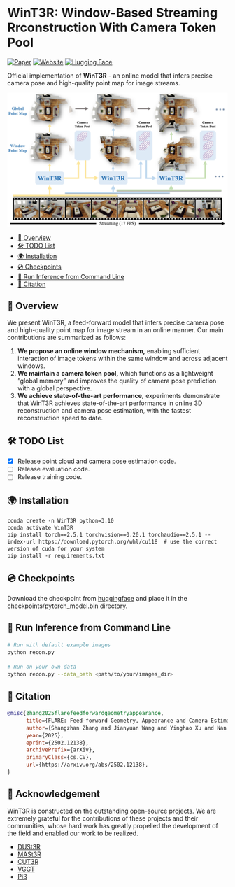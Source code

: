 # WinT3R: Window-Based Streaming Rrconstruction With Camera Token Pool
[![Paper](https://img.shields.io/badge/Paper-00AEEF?style=plastic&logo=arxiv&logoColor=white)](https://lizizun.github.io/WinT3R.github.io/)
[![Website](https://img.shields.io/website-up-down-green-red/http/shields.io.svg)](https://lizizun.github.io/WinT3R.github.io/)
[![Hugging Face](https://img.shields.io/badge/%F0%9F%A4%97-Hugging%20Face-yellow)](https://huggingface.co/lizizun/WinT3R)

Official implementation of **WinT3R** - an online model that infers precise camera pose and high-quality point map for image streams.

![Teaser Video](./assets/teaser.jpg)


<!-- TOC start (generated with https://github.com/derlin/bitdowntoc) -->

- [📖 Overview](#-overview)
- [🛠️ TODO List](#-todo-list)
- [🌍 Installation](#-installation)
- [💿 Checkpoints](#-checkpoints)
- [🎯 Run Inference from Command Line](#-run-inference-from-command-line)
- [📜 Citation ](#-citation)

<!-- TOC end -->

## 📖 Overview
We present WinT3R, a feed-forward model that infers precise camera pose and high-quality point map for image stream in an online manner. Our main contributions are summarized as follows:

1. **We propose an online window mechanism,** enabling sufficient interaction of image tokens
within the same window and across adjacent windows.
2. **We maintain a camera token pool,** which functions as a lightweight ”global memory” and
improves the quality of camera pose prediction with a global perspective.
3. **We achieve state-of-the-art performance,** experiments demonstrate that WinT3R achieves state-of-the-art performance in online 3D reconstruction and camera pose estimation, with the fastest reconstruction speed to date.

## 🛠️ TODO List
- [x] Release point cloud and camera pose estimation code.
- [ ] Release evaluation code.
- [ ] Release training code.

## 🌍 Installation

```
conda create -n WinT3R python=3.10
conda activate WinT3R
pip install torch==2.5.1 torchvision==0.20.1 torchaudio==2.5.1 --index-url https://download.pytorch.org/whl/cu118  # use the correct version of cuda for your system
pip install -r requirements.txt
```


## 💿 Checkpoints
Download the checkpoint from [huggingface](https://huggingface.co/lizizun/WinT3R/resolve/main/pytorch_model.bin) and place it in the checkpoints/pytorch_model.bin directory.

## 🎯 Run Inference from Command Line


```bash
# Run with default example images
python recon.py

# Run on your own data
python recon.py --data_path <path/to/your/images_dir>
```


## 📜 Citation 
```bibtex
@misc{zhang2025flarefeedforwardgeometryappearance,
      title={FLARE: Feed-forward Geometry, Appearance and Camera Estimation from Uncalibrated Sparse Views}, 
      author={Shangzhan Zhang and Jianyuan Wang and Yinghao Xu and Nan Xue and Christian Rupprecht and Xiaowei Zhou and Yujun Shen and Gordon Wetzstein},
      year={2025},
      eprint={2502.12138},
      archivePrefix={arXiv},
      primaryClass={cs.CV},
      url={https://arxiv.org/abs/2502.12138}, 
}
```
## 🙏 Acknowledgement
WinT3R is constructed on the outstanding open-source projects. We are extremely grateful for the contributions of these projects and their communities, whose hard work has greatly propelled the development of the field and enabled our work to be realized.

- [DUSt3R](https://dust3r.europe.naverlabs.com/)
- [MASt3R](https://github.com/naver/mast3r)
- [CUT3R](https://github.com/CUT3R/CUT3R)
- [VGGT](https://github.com/facebookresearch/vggt)
- [Pi3](https://yyfz.github.io/pi3/)
